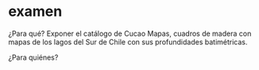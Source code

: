# examen

¿Para qué? 
Exponer el catálogo de Cucao Mapas, cuadros de madera con mapas de los lagos del Sur de Chile con sus profundidades batimétricas.

¿Para quiénes?
